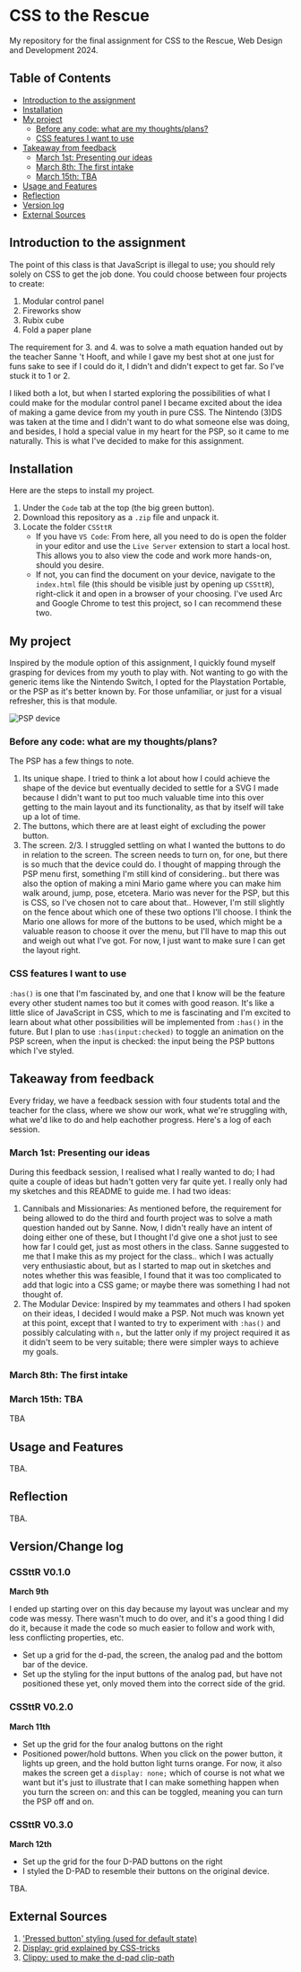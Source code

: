 # CSS to the Rescue

My repository for the final assignment for CSS to the Rescue, Web Design and Development 2024.

## Table of Contents

-   [Introduction to the assignment](#introduction-to-the-assignment)
-   [Installation](#installation)
-   [My project](#my-project)
    -   [Before any code: what are my thoughts/plans?](#before-any-code-what-are-my-thoughtsplans)
    -   [CSS features I want to use](#css-features-i-want-to-use)
-   [Takeaway from feedback](#takeaway-from-feedback)
    -   [March 1st: Presenting our ideas](#march-1st-presenting-our-ideas)
    -   [March 8th: The first intake](#march-8th-the-first-intake)
    -   [March 15th: TBA](#march-15th-tba)
-   [Usage and Features](#usage-and-features)
-   [Reflection](#Reflection)
-   [Version log](#versionchange-log)
-   [External Sources](#external-sources)

## Introduction to the assignment

The point of this class is that JavaScript is illegal to use; you should rely solely on CSS to get the job done. You could choose between four projects to create:

1. Modular control panel
2. Fireworks show
3. Rubix cube
4. Fold a paper plane

The requirement for 3. and 4. was to solve a math equation handed out by the teacher Sanne 't Hooft, and while I gave my best shot at one just for funs sake to see if I could do it, I didn't and didn't expect to get far. So I've stuck it to 1 or 2.

I liked both a lot, but when I started exploring the possibilities of what I could make for the modular control panel I became excited about the idea of making a game device from my youth in pure CSS. The Nintendo (3)DS was taken at the time and I didn't want to do what someone else was doing, and besides, I hold a special value in my heart for the PSP, so it came to me naturally. This is what I've decided to make for this assignment.

## Installation

Here are the steps to install my project.

1. Under the `Code` tab at the top (the big green button).
2. Download this repository as a `.zip` file and unpack it.
3. Locate the folder `CSSttR`
    - If you have `VS Code`: From here, all you need to do is open the folder in your editor and use the `Live Server` extension to start a local host. This allows you to also view the code and work more hands-on, should you desire.
    - If not, you can find the document on your device, navigate to the `index.html` file (this should be visible just by opening up `CSSttR`), right-click it and open in a browser of your choosing. I've used Arc and Google Chrome to test this project, so I can recommend these two.

## My project

Inspired by the module option of this assignment, I quickly found myself grasping for devices from my youth to play with. Not wanting to go with the generic items like the Nintendo Switch, I opted for the Playstation Portable, or the PSP as it's better known by. For those unfamiliar, or just for a visual refresher, this is that module.

![PSP device](https://images.versus.io/objects/sony-psp-3000.front.variety.1591878256408.jpg)

### Before any code: what are my thoughts/plans?

The PSP has a few things to note.

1. Its unique shape.
   I tried to think a lot about how I could achieve the shape of the device but eventually decided to settle for a SVG I made because I didn't want to put too much valuable time into this over getting to the main layout and its functionality, as that by itself will take up a lot of time.
2. The buttons, which there are at least eight of excluding the power button.
3. The screen.
   2/3. I struggled settling on what I wanted the buttons to do in relation to the screen. The screen needs to turn on, for one, but there is so much that the device could do. I thought of mapping through the PSP menu first, something I'm still kind of considering.. but there was also the option of making a mini Mario game where you can make him walk around, jump, pose, etcetera. Mario was never for the PSP, but this is CSS, so I've chosen not to care about that.. However, I'm still slightly on the fence about which one of these two options I'll choose. I think the Mario one allows for more of the buttons to be used, which might be a valuable reason to choose it over the menu, but I'll have to map this out and weigh out what I've got. For now, I just want to make sure I can get the layout right.

### CSS features I want to use

`:has()` is one that I'm fascinated by, and one that I know will be the feature every other student names too but it comes with good reason. It's like a little slice of JavaScript in CSS, which to me is fascinating and I'm excited to learn about what other possibilities will be implemented from `:has()` in the future. But I plan to use `:has(input:checked)` to toggle an animation on the PSP screen, when the input is checked: the input being the PSP buttons which I've styled.

## Takeaway from feedback

Every friday, we have a feedback session with four students total and the teacher for the class, where we show our work, what we're struggling with, what we'd like to do and help eachother progress. Here's a log of each session.

### March 1st: Presenting our ideas

During this feedback session, I realised what I really wanted to do; I had quite a couple of ideas but hadn't gotten very far quite yet. I really only had my sketches and this README to guide me. I had two ideas:

1. Cannibals and Missionaries: As mentioned before, the requirement for being allowed to do the third and fourth project was to solve a math question handed out by Sanne. Now, I didn't really have an intent of doing either one of these, but I thought I'd give one a shot just to see how far I could get, just as most others in the class. Sanne suggested to me that I make this as my project for the class.. which I was actually very enthusiastic about, but as I started to map out in sketches and notes whether this was feasible, I found that it was too complicated to add that logic into a CSS game; or maybe there was something I had not thought of.
2. The Modular Device: Inspired by my teammates and others I had spoken on their ideas, I decided I would make a PSP. Not much was known yet at this point, except that I wanted to try to experiment with `:has()` and possibly calculating with `n,` but the latter only if my project required it as it didn't seem to be very suitable; there were simpler ways to achieve my goals.

### March 8th: The first intake

### March 15th: TBA

TBA

## Usage and Features

TBA.

## Reflection

TBA.

## Version/Change log

### CSSttR V0.1.0

**March 9th**

I ended up starting over on this day because my layout was unclear and my code was messy. There wasn't much to do over, and it's a good thing I did do it, because it made the code so much easier to follow and work with, less conflicting properties, etc.

-   Set up a grid for the d-pad, the screen, the analog pad and the bottom bar of the device.
-   Set up the styling for the input buttons of the analog pad, but have not positioned these yet, only moved them into the correct side of the grid.

### CSSttR V0.2.0

**March 11th**

-   Set up the grid for the four analog buttons on the right
-   Positioned power/hold buttons. When you click on the power button, it lights up green, and the hold button light turns orange. For now, it also makes the screen get a `display: none;` which of course is not what we want but it's just to illustrate that I can make something happen when you turn the screen on: and this can be toggled, meaning you can turn the PSP off and on.

### CSSttR V0.3.0

**March 12th**

-   Set up the grid for the four D-PAD buttons on the right
-   I styled the D-PAD to resemble their buttons on the original device.

TBA.

## External Sources

1. ['Pressed button' styling (used for default state)](https://stackoverflow.com/questions/38377062/how-to-make-html-button-look-pressed-in-using-css)
2. [Display: grid explained by CSS-tricks](https://css-tricks.com/snippets/css/complete-guide-grid/)
3. [Clippy: used to make the d-pad clip-path](https://bennettfeely.com/clippy/)

